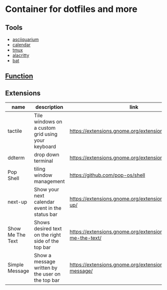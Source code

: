 # Container for dotfiles and more

## Tools

- [asciiquarium](https://github.com/cmatsuoka/asciiquarium)
- [calendar](https://packages.ubuntu.com/mantic/calendar)
- [tmux](https://packages.ubuntu.com/mantic/tmux)
- [alacritty](https://alacritty.org/)
- [bat](https://github.com/sharkdp/bat)

## [Function](.functions)

## Extensions

| name             | description                                         | link                                                          |
| ---------------- | --------------------------------------------------- | ------------------------------------------------------------- |
| tactile          | Tile windows on a custom grid using your keyboard   | https://extensions.gnome.org/extension/4548/tactile/          |
| ddterm           | drop down terminal                                  | https://extensions.gnome.org/extension/3780/ddterm/           |
| Pop Shell        | tiling window management                            | https://github.com/pop-os/shell                               |
| next-up          | Show your next calendar event in the status bar     | https://extensions.gnome.org/extension/5465/next-up/          |
| Show Me The Text | Shows desired text on the right side of the top bar | https://extensions.gnome.org/extension/5556/show-me-the-text/ |
| Simple Message   | Show a message written by the user on the top bar   | https://extensions.gnome.org/extension/5018/simple-message/   |
